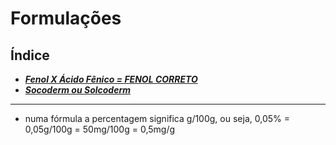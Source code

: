 # **Formulações**

## Índice

- [***Fenol X Ácido Fênico \= FENOL CORRETO***](fenol-x-cido-fnico-fenol-correto.md)
- [***Socoderm ou Solcoderm***](socoderm-ou-solcoderm.md)

---


- numa fórmula a percentagem significa g/100g, ou seja, 0,05% \= 0,05g/100g \= 50mg/100g \= 0,5mg/g

